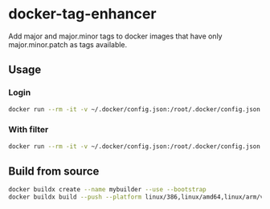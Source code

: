 # docker-tag-enhancer

Add major and major.minor tags to docker images that have only major.minor.patch as tags available.

## Usage

### Login

```bash
docker run --rm -it -v ~/.docker/config.json:/root/.docker/config.json oidatiftla/docker-tag-enhancer --login --registry registry.example.com
```

### With filter

```bash
docker run --rm -it -v ~/.docker/config.json:/root/.docker/config.json oidatiftla/docker-tag-enhancer -s registry.example.com/name1 -d registry.example.com/name2 -f '^((?!-rc|^8\.|^9\.|^10\.|^11\.|^12\.).)*$'
```

## Build from source

```bash
docker buildx create --name mybuilder --use --bootstrap
docker buildx build --push --platform linux/386,linux/amd64,linux/arm/v7,linux/arm64/v8 --pull -t oidatiftla/docker-tag-enhancer .
```
